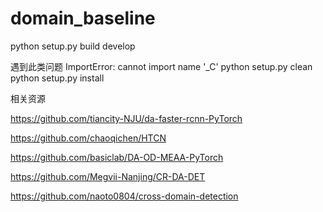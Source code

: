 # domain_baseline

python setup.py build develop


遇到此类问题
ImportError: cannot import name '_C'
python setup.py clean
python setup.py install



相关资源

https://github.com/tiancity-NJU/da-faster-rcnn-PyTorch

https://github.com/chaoqichen/HTCN

https://github.com/basiclab/DA-OD-MEAA-PyTorch

https://github.com/Megvii-Nanjing/CR-DA-DET

https://github.com/naoto0804/cross-domain-detection
